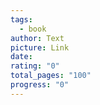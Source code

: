 ```yaml
---
tags:
  - book
author: Text
picture: Link
date: 
rating: "0"
total_pages: "100"
progress: "0"
---
```

